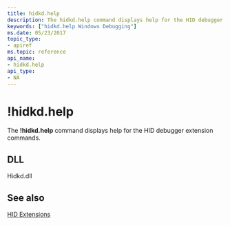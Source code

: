 ```yaml
---
title: hidkd.help
description: The hidkd.help command displays help for the HID debugger extension commands.
keywords: ["hidkd.help Windows Debugging"]
ms.date: 05/23/2017
topic_type:
- apiref
ms.topic: reference
api_name:
- hidkd.help
api_type:
- NA
---
```


# !hidkd.help


The **!hidkd.help** command displays help for the HID debugger extension commands.

## <span id="DLL"></span><span id="dll"></span>DLL


Hidkd.dll

## <span id="see_also"></span>See also


[HID Extensions](hid-extensions.md)

 

 






